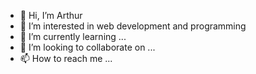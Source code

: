- 👋 Hi, I’m Arthur
- 👀 I’m interested in web development and programming 
- 🌱 I’m currently learning ...
- 💞️ I’m looking to collaborate on ...
- 📫 How to reach me ...
